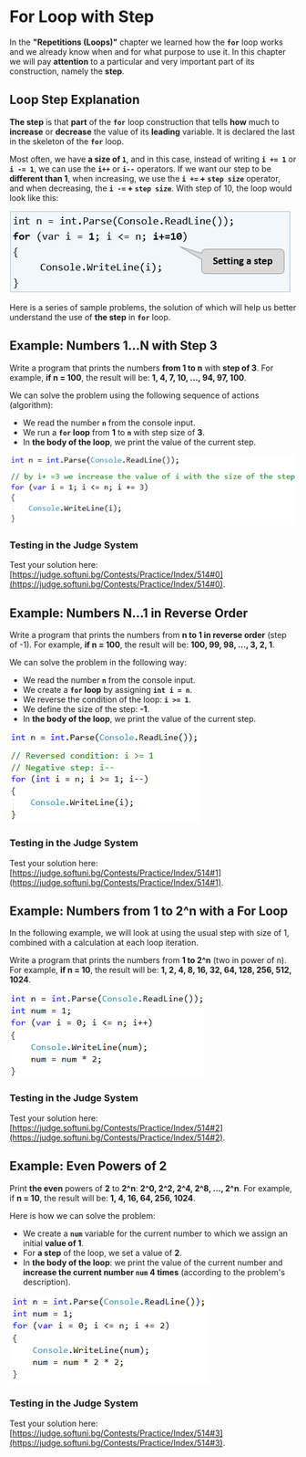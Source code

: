 # For Loop with Step

In the **"Repetitions (Loops)"** chapter we learned how the **`for`** loop works and we already know when and for what purpose to use it. In this chapter we will pay **attention** to a particular and very important part of its construction, namely the **step**.

## Loop Step Explanation

**The step** is that **part** of the **`for`** loop construction that tells **how** much to **increase** or **decrease** the value of its **leading** variable. It is declared the last in the skeleton of the **`for`** loop.

Most often, we have **a size of `1`**, and in this case, instead of writing **`i += 1`** or **`i -= 1`**, we can use the **`i++`** or **`i--`** operators. If we want our step to be **different than 1**, when increasing, we use the **`i +=` + `step size`** operator, and when decreasing, the **`i -=` + `step size`**. With step of 10, the loop would look like this: 

![](/assets/chapter-7-images/00.Step-explanation-01.png)

Here is a series of sample problems, the solution of which will help us better understand the use of **the step** in **`for`** loop.

## Example: Numbers 1...N with Step 3 

Write a program that prints the numbers **from 1 to n** with **step of 3**. For example, **if n = 100**, the result will be: **1, 4, 7, 10, …, 94, 97, 100**.

We can solve the problem using the following sequence of actions (algorithm):
  * We read the number **`n`** from the console input.
  * We run a **`for` loop** from **1** to **`n`** with step size of **3**.
  * In **the body of the loop**, we print the value of the current step.
  
![](/assets/chapter-7-images/01.Numbers-1-to-n-01.png)

### Testing in the Judge System

Test your solution here: [https://judge.softuni.bg/Contests/Practice/Index/514#0](https://judge.softuni.bg/Contests/Practice/Index/514#0).

## Example: Numbers N...1 in Reverse Order

Write a program that prints the numbers from **n to 1 in reverse order** (step of -1). For example, **if n = 100**, the result will be: **100, 99, 98, …, 3, 2, 1**.

We can solve the problem in the following way:

  * We read the number **`n`** from the console input.
  * We create a **`for` loop** by assigning **`int i = n`**.
  * We reverse the condition of the loop: **`i >= 1`**.
  * We define the size of the step: **-1**.
  * In **the body of the loop**, we print the value of the current step.

![](/assets/chapter-7-images/02.Numbers-n-to-1-01.png)

### Testing in the Judge System

Test your solution here: [https://judge.softuni.bg/Contests/Practice/Index/514#1](https://judge.softuni.bg/Contests/Practice/Index/514#1).

## Example: Numbers from 1 to 2^n with a For Loop

In the following example, we will look at using the usual step with size of 1, combined with a calculation at each loop iteration.

Write a program that prints the numbers from **1 to 2^n** (two in power of n). For example, **if n = 10**, the result will be: **1, 2, 4, 8, 16, 32, 64, 128, 256, 512, 1024**.

![](/assets/chapter-7-images/03.Numbers-1-to-2^n-01.png)

### Testing in the Judge System

Test your solution here: [https://judge.softuni.bg/Contests/Practice/Index/514#2](https://judge.softuni.bg/Contests/Practice/Index/514#2).

## Example: Even Powers of 2

Print **the even** powers of **2** to **2^n**: **2^0, 2^2, 2^4, 2^8, …, 2^n**. For example, if **n = 10**, the result will be: **1, 4, 16, 64, 256, 1024**.

Here is how we can solve the problem:

  * We create a **`num`** variable for the current number to which we assign an initial **value of 1**.
  * For **a step** of the loop, we set a value of **2**.
  * In **the body of the loop**: we print the value of the current number and **increase the current number `num` 4 times** (according to the problem's description).

![](/assets/chapter-7-images/04.Even^2-01.png)

### Testing in the Judge System

Test your solution here: [https://judge.softuni.bg/Contests/Practice/Index/514#3](https://judge.softuni.bg/Contests/Practice/Index/514#3).
